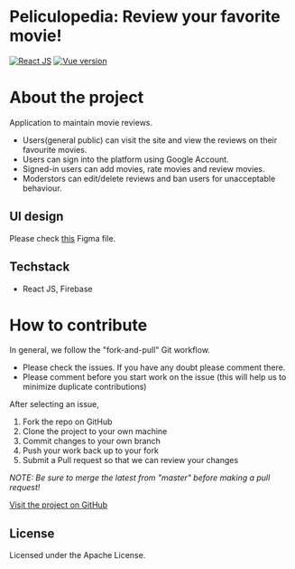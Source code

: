 
# Peliculopedia: Review your favorite movie! 

[![React JS](https://img.shields.io/badge/React-20232A?style=for-the-badge&logo=react&logoColor=61DAFB)]()
[![Vue version](https://img.shields.io/badge/Licence-MIT-orange)]()

# About the project
Application to maintain movie reviews.
- Users(general public) can visit the site and view the reviews on their favourite movies.
- Users can sign into the platform using Google Account.
- Signed-in users can add movies, rate movies and review movies.
- Moderstors can edit/delete reviews and ban users for unacceptable behaviour. 


## UI design
Please check [this](https://www.figma.com/file/dfY62OsKwSo27Zqz3eVGCI/Peliculopedia?node-id=0%3A1) Figma file. 

## Techstack
- React JS, Firebase

# How to contribute
In general, we follow the "fork-and-pull" Git workflow. 
- Please check the issues. If you have any doubt please comment there.
- Please comment before you start work on the issue (this will help us to minimize duplicate contributions)

After selecting an issue,

1. Fork the repo on GitHub
2. Clone the project to your own machine
3. Commit changes to your own branch
4. Push your work back up to your fork
5. Submit a Pull request so that we can review your changes <br>

_NOTE: Be sure to merge the latest from "master" before making a pull request!_

[Visit the project on GitHub](https://github.com/GitHubExperts-LK/peliculopedia.git)

## License

Licensed under the Apache License.
 
